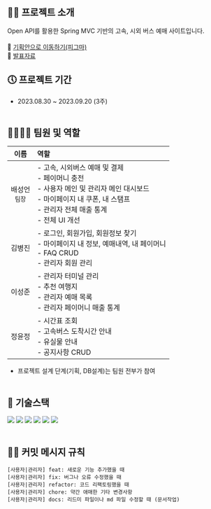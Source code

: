 ## 🙌🏻 프로젝트 소개
Open API를 활용한 Spring MVC 기반의 고속, 시외 버스 예매 사이트입니다.
<br /><br />
🔗 <a href="https://www.figma.com/file/9Q8LJ9pOOshHCMSdftHcIy/%EB%B2%84%EC%8A%A4%EC%9E%90%EB%B0%94v3?type=design&node-id=0%3A1&mode=design&t=rtgqBkAPAO5YO1WO-1">기획안으로 이동하기(피그마)</a><br />
🔗 <a href="#">발표자료</a><br />

## 🕔 프로젝트 기간
- 2023.08.30 ~ 2023.09.20 (3주)
<br /><br />

## 👨‍👨‍👦‍👦 팀원 및 역할
| 이름 | 역할 |
| :-----------: | :------------ |
| 배성언<br />`팀장`  |   - 고속, 시외버스 예매 및 결제<br />- 페이머니 충전<br />- 사용자 메인 및 관리자 메인 대시보드<br />- 마이페이지 내 쿠폰, 내 스탬프<br />- 관리자 전체 매출 통계<br /> - 전체 UI 개선   |
| 김병진     |    - 로그인, 회원가입, 회원정보 찾기 <br />- 마이페이지 내 정보, 예매내역, 내 페이머니<br /> - FAQ CRUD<br />- 관리자 회원 관리    |
| 이성준     |    - 관리자 터미널 관리 <br />- 추천 여행지<br />- 관리자 예매 목록<br />- 관리자 페이머니 매출 통계    |
| 정윤정     |    - 시간표 조회<br />- 고속버스 도착시간 안내<br />- 유실물 안내<br />- 공지사항 CRUD   |
- 프로젝트 설계 단계(기획, DB설계)는 팀원 전부가 참여
<br /><br />
  
## 🔨 기술스택
<a href="#"><img src="https://img.shields.io/badge/Spring Framework-6DB33F?style=flat-square&logo=Spring&logoColor=white"></a>
<a href="#"><img src="https://img.shields.io/badge/Java1.8-007396?style=flat-square&logo=java&logoColor=white"></a>
<a href="#"><img src="https://img.shields.io/badge/Apache tomcat 8.5-F8DC75?style=flat-square&logo=apachetomcat&logoColor=black"></a>
<a href="#"><img src="https://img.shields.io/badge/MySQL 8.0-4479A1?style=flat-square&logo=mysql&logoColor=white"></a>
<a href="#"><img src="https://img.shields.io/badge/javascript-F7DF1E?style=flat-square&logo=javascript&logoColor=white"></a>
<a href="#"><img src="https://img.shields.io/badge/bootstrap-7952B3?style=flat-square&logo=bootstrap&logoColor=white"></a>
<br /><br />

## ✋🏻 커밋 메시지 규칙
```
[사용자|관리자] feat: 새로운 기능 추가했을 때
[사용자|관리자] fix: 버그나 오류 수정했을 때
[사용자|관리자] refactor: 코드 리팩토링했을 때
[사용자|관리자] chore: 약간 애매한 기타 변경사항
[사용자|관리자] docs: 리드미 파일이나 md 파일 수정할 때 (문서작업)
```
